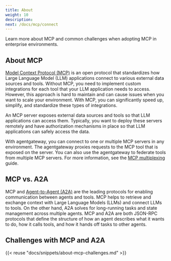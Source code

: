 ```yaml
---
title: About
weight: 10 
description:
next: /docs/mcp/connect
---
```


Learn more about MCP and common challenges when adopting MCP in enterprise environments. 

## About MCP

[Model Context Protocol (MCP)](https://modelcontextprotocol.io/introduction) is an open protocol that standardizes how Large Language Model (LLM) applications connect to various external data sources and tools. Without MCP, you need to implement custom integrations for each tool that your LLM application needs to access. However, this approach is hard to maintain and can cause issues when you want to scale your environment. With MCP, you can significantly speed up, simplify, and standardize these types of integrations.

An MCP server exposes external data sources and tools so that LLM applications can access them. Typically, you want to deploy these servers remotely and have authorization mechanisms in place so that LLM applications can safely access the data.

With agentgateway, you can connect to one or multiple MCP servers in any environment. The agentgateway proxies requests to the MCP tool that is exposed on the server. You can also use the agentgateway to federate tools from multiple MCP servers. For more information, see the [MCP multiplexing](/docs/mcp/connect/multiplex/) guide. 

## MCP vs. A2A

MCP and [Agent-to-Agent (A2A)](https://github.com/a2aproject/A2A) are the leading protocols for enabling communication between agents and tools. MCP helps to retrieve and exchange context with Large Language Models (LLMs) and connect LLMs to tools. On the other hand, A2A solves for long-running tasks and state management across multiple agents. MCP and A2A are both JSON-RPC protocols that define the structure of how an agent describes what it wants to do, how it calls tools, and how it hands off tasks to other agents.

## Challenges with MCP and A2A

{{< reuse "docs/snippets/about-mcp-challenges.md" >}}